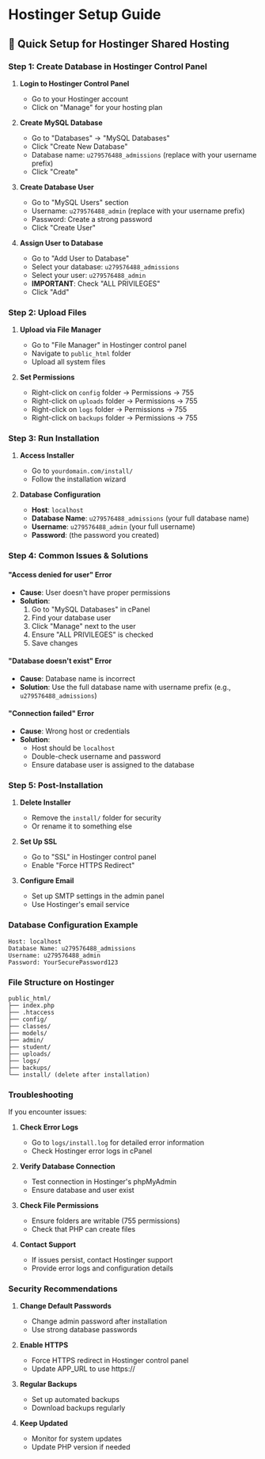 # Hostinger Setup Guide

## 🚀 **Quick Setup for Hostinger Shared Hosting**

### **Step 1: Create Database in Hostinger Control Panel**

1. **Login to Hostinger Control Panel**
   - Go to your Hostinger account
   - Click on "Manage" for your hosting plan

2. **Create MySQL Database**
   - Go to "Databases" → "MySQL Databases"
   - Click "Create New Database"
   - Database name: `u279576488_admissions` (replace with your username prefix)
   - Click "Create"

3. **Create Database User**
   - Go to "MySQL Users" section
   - Username: `u279576488_admin` (replace with your username prefix)
   - Password: Create a strong password
   - Click "Create User"

4. **Assign User to Database**
   - Go to "Add User to Database"
   - Select your database: `u279576488_admissions`
   - Select your user: `u279576488_admin`
   - **IMPORTANT**: Check "ALL PRIVILEGES"
   - Click "Add"

### **Step 2: Upload Files**

1. **Upload via File Manager**
   - Go to "File Manager" in Hostinger control panel
   - Navigate to `public_html` folder
   - Upload all system files

2. **Set Permissions**
   - Right-click on `config` folder → Permissions → 755
   - Right-click on `uploads` folder → Permissions → 755
   - Right-click on `logs` folder → Permissions → 755
   - Right-click on `backups` folder → Permissions → 755

### **Step 3: Run Installation**

1. **Access Installer**
   - Go to `yourdomain.com/install/`
   - Follow the installation wizard

2. **Database Configuration**
   - **Host**: `localhost`
   - **Database Name**: `u279576488_admissions` (your full database name)
   - **Username**: `u279576488_admin` (your full username)
   - **Password**: (the password you created)

### **Step 4: Common Issues & Solutions**

#### **"Access denied for user" Error**
- **Cause**: User doesn't have proper permissions
- **Solution**: 
  1. Go to "MySQL Databases" in cPanel
  2. Find your database user
  3. Click "Manage" next to the user
  4. Ensure "ALL PRIVILEGES" is checked
  5. Save changes

#### **"Database doesn't exist" Error**
- **Cause**: Database name is incorrect
- **Solution**: Use the full database name with username prefix (e.g., `u279576488_admissions`)

#### **"Connection failed" Error**
- **Cause**: Wrong host or credentials
- **Solution**: 
  - Host should be `localhost`
  - Double-check username and password
  - Ensure database user is assigned to the database

### **Step 5: Post-Installation**

1. **Delete Installer**
   - Remove the `install/` folder for security
   - Or rename it to something else

2. **Set Up SSL**
   - Go to "SSL" in Hostinger control panel
   - Enable "Force HTTPS Redirect"

3. **Configure Email**
   - Set up SMTP settings in the admin panel
   - Use Hostinger's email service

### **Database Configuration Example**

```
Host: localhost
Database Name: u279576488_admissions
Username: u279576488_admin
Password: YourSecurePassword123
```

### **File Structure on Hostinger**

```
public_html/
├── index.php
├── .htaccess
├── config/
├── classes/
├── models/
├── admin/
├── student/
├── uploads/
├── logs/
├── backups/
└── install/ (delete after installation)
```

### **Troubleshooting**

If you encounter issues:

1. **Check Error Logs**
   - Go to `logs/install.log` for detailed error information
   - Check Hostinger error logs in cPanel

2. **Verify Database Connection**
   - Test connection in Hostinger's phpMyAdmin
   - Ensure database and user exist

3. **Check File Permissions**
   - Ensure folders are writable (755 permissions)
   - Check that PHP can create files

4. **Contact Support**
   - If issues persist, contact Hostinger support
   - Provide error logs and configuration details

### **Security Recommendations**

1. **Change Default Passwords**
   - Change admin password after installation
   - Use strong database passwords

2. **Enable HTTPS**
   - Force HTTPS redirect in Hostinger control panel
   - Update APP_URL to use https://

3. **Regular Backups**
   - Set up automated backups
   - Download backups regularly

4. **Keep Updated**
   - Monitor for system updates
   - Update PHP version if needed
